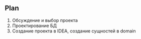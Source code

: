 ## Plan

1. Обсуждение и выбор проекта
2. Проектирование БД
3. Создание проекта в IDEA, создание сущностей в domain
